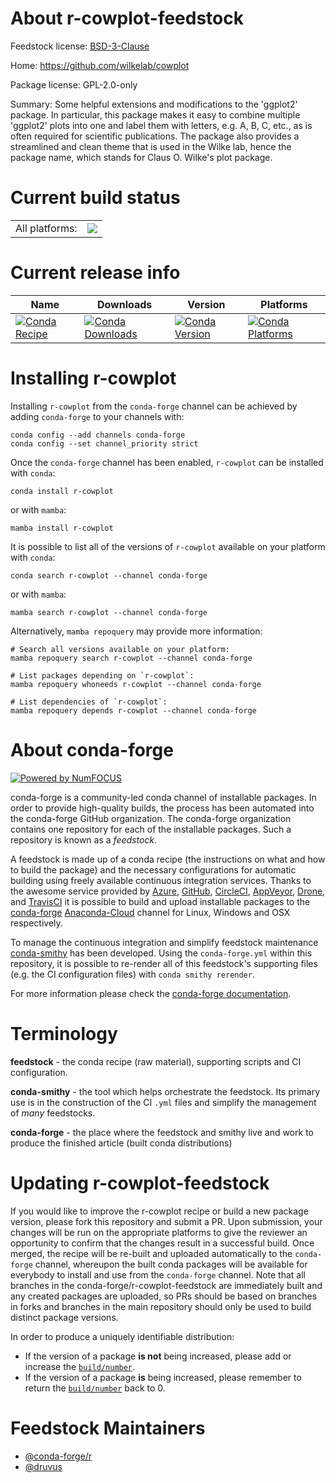 About r-cowplot-feedstock
=========================

Feedstock license: [BSD-3-Clause](https://github.com/conda-forge/r-cowplot-feedstock/blob/main/LICENSE.txt)

Home: https://github.com/wilkelab/cowplot

Package license: GPL-2.0-only

Summary: Some helpful extensions and modifications to the 'ggplot2' package. In particular, this package makes it easy to combine multiple 'ggplot2' plots into one and label them with letters, e.g. A, B, C, etc., as is often required for scientific publications. The package also provides a streamlined and clean theme that is used in the Wilke lab, hence the package name, which stands for Claus O. Wilke's plot package.

Current build status
====================


<table><tr><td>All platforms:</td>
    <td>
      <a href="https://dev.azure.com/conda-forge/feedstock-builds/_build/latest?definitionId=1052&branchName=main">
        <img src="https://dev.azure.com/conda-forge/feedstock-builds/_apis/build/status/r-cowplot-feedstock?branchName=main">
      </a>
    </td>
  </tr>
</table>

Current release info
====================

| Name | Downloads | Version | Platforms |
| --- | --- | --- | --- |
| [![Conda Recipe](https://img.shields.io/badge/recipe-r--cowplot-green.svg)](https://anaconda.org/conda-forge/r-cowplot) | [![Conda Downloads](https://img.shields.io/conda/dn/conda-forge/r-cowplot.svg)](https://anaconda.org/conda-forge/r-cowplot) | [![Conda Version](https://img.shields.io/conda/vn/conda-forge/r-cowplot.svg)](https://anaconda.org/conda-forge/r-cowplot) | [![Conda Platforms](https://img.shields.io/conda/pn/conda-forge/r-cowplot.svg)](https://anaconda.org/conda-forge/r-cowplot) |

Installing r-cowplot
====================

Installing `r-cowplot` from the `conda-forge` channel can be achieved by adding `conda-forge` to your channels with:

```
conda config --add channels conda-forge
conda config --set channel_priority strict
```

Once the `conda-forge` channel has been enabled, `r-cowplot` can be installed with `conda`:

```
conda install r-cowplot
```

or with `mamba`:

```
mamba install r-cowplot
```

It is possible to list all of the versions of `r-cowplot` available on your platform with `conda`:

```
conda search r-cowplot --channel conda-forge
```

or with `mamba`:

```
mamba search r-cowplot --channel conda-forge
```

Alternatively, `mamba repoquery` may provide more information:

```
# Search all versions available on your platform:
mamba repoquery search r-cowplot --channel conda-forge

# List packages depending on `r-cowplot`:
mamba repoquery whoneeds r-cowplot --channel conda-forge

# List dependencies of `r-cowplot`:
mamba repoquery depends r-cowplot --channel conda-forge
```


About conda-forge
=================

[![Powered by
NumFOCUS](https://img.shields.io/badge/powered%20by-NumFOCUS-orange.svg?style=flat&colorA=E1523D&colorB=007D8A)](https://numfocus.org)

conda-forge is a community-led conda channel of installable packages.
In order to provide high-quality builds, the process has been automated into the
conda-forge GitHub organization. The conda-forge organization contains one repository
for each of the installable packages. Such a repository is known as a *feedstock*.

A feedstock is made up of a conda recipe (the instructions on what and how to build
the package) and the necessary configurations for automatic building using freely
available continuous integration services. Thanks to the awesome service provided by
[Azure](https://azure.microsoft.com/en-us/services/devops/), [GitHub](https://github.com/),
[CircleCI](https://circleci.com/), [AppVeyor](https://www.appveyor.com/),
[Drone](https://cloud.drone.io/welcome), and [TravisCI](https://travis-ci.com/)
it is possible to build and upload installable packages to the
[conda-forge](https://anaconda.org/conda-forge) [Anaconda-Cloud](https://anaconda.org/)
channel for Linux, Windows and OSX respectively.

To manage the continuous integration and simplify feedstock maintenance
[conda-smithy](https://github.com/conda-forge/conda-smithy) has been developed.
Using the ``conda-forge.yml`` within this repository, it is possible to re-render all of
this feedstock's supporting files (e.g. the CI configuration files) with ``conda smithy rerender``.

For more information please check the [conda-forge documentation](https://conda-forge.org/docs/).

Terminology
===========

**feedstock** - the conda recipe (raw material), supporting scripts and CI configuration.

**conda-smithy** - the tool which helps orchestrate the feedstock.
                   Its primary use is in the construction of the CI ``.yml`` files
                   and simplify the management of *many* feedstocks.

**conda-forge** - the place where the feedstock and smithy live and work to
                  produce the finished article (built conda distributions)


Updating r-cowplot-feedstock
============================

If you would like to improve the r-cowplot recipe or build a new
package version, please fork this repository and submit a PR. Upon submission,
your changes will be run on the appropriate platforms to give the reviewer an
opportunity to confirm that the changes result in a successful build. Once
merged, the recipe will be re-built and uploaded automatically to the
`conda-forge` channel, whereupon the built conda packages will be available for
everybody to install and use from the `conda-forge` channel.
Note that all branches in the conda-forge/r-cowplot-feedstock are
immediately built and any created packages are uploaded, so PRs should be based
on branches in forks and branches in the main repository should only be used to
build distinct package versions.

In order to produce a uniquely identifiable distribution:
 * If the version of a package **is not** being increased, please add or increase
   the [``build/number``](https://docs.conda.io/projects/conda-build/en/latest/resources/define-metadata.html#build-number-and-string).
 * If the version of a package **is** being increased, please remember to return
   the [``build/number``](https://docs.conda.io/projects/conda-build/en/latest/resources/define-metadata.html#build-number-and-string)
   back to 0.

Feedstock Maintainers
=====================

* [@conda-forge/r](https://github.com/conda-forge/r/)
* [@druvus](https://github.com/druvus/)

